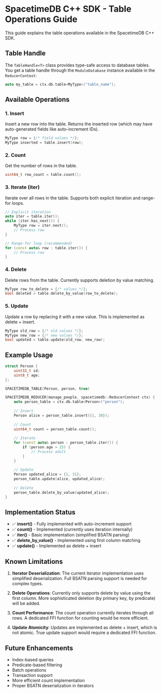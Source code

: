 # SpacetimeDB C++ SDK - Table Operations Guide

This guide explains the table operations available in the SpacetimeDB C++ SDK.

## Table Handle

The `TableHandle<T>` class provides type-safe access to database tables. You get a table handle through the `ModuleDatabase` instance available in the `ReducerContext`:

```cpp
auto my_table = ctx.db.table<MyType>("table_name");
```

## Available Operations

### 1. Insert

Insert a new row into the table. Returns the inserted row (which may have auto-generated fields like auto-increment IDs).

```cpp
MyType row = {/* field values */};
MyType inserted = table.insert(row);
```

### 2. Count

Get the number of rows in the table.

```cpp
uint64_t row_count = table.count();
```

### 3. Iterate (iter)

Iterate over all rows in the table. Supports both explicit iteration and range-for loops.

```cpp
// Explicit iteration
auto iter = table.iter();
while (iter.has_next()) {
    MyType row = iter.next();
    // Process row
}

// Range-for loop (recommended)
for (const auto& row : table.iter()) {
    // Process row
}
```

### 4. Delete

Delete rows from the table. Currently supports deletion by value matching.

```cpp
MyType row_to_delete = {/* values */};
bool deleted = table.delete_by_value(row_to_delete);
```

### 5. Update

Update a row by replacing it with a new value. This is implemented as delete + insert.

```cpp
MyType old_row = {/* old values */};
MyType new_row = {/* new values */};
bool updated = table.update(old_row, new_row);
```

## Example Usage

```cpp
struct Person {
    uint32_t id;
    uint8_t age;
};

SPACETIMEDB_TABLE(Person, person, true)

SPACETIMEDB_REDUCER(manage_people, spacetimedb::ReducerContext ctx) {
    auto person_table = ctx.db.table<Person>("person");
    
    // Insert
    Person alice = person_table.insert({1, 30});
    
    // Count
    uint64_t count = person_table.count();
    
    // Iterate
    for (const auto& person : person_table.iter()) {
        if (person.age > 25) {
            // Process adult
        }
    }
    
    // Update
    Person updated_alice = {1, 31};
    person_table.update(alice, updated_alice);
    
    // Delete
    person_table.delete_by_value(updated_alice);
}
```

## Implementation Status

- ✅ **insert()** - Fully implemented with auto-increment support
- ✅ **count()** - Implemented (currently uses iteration internally)
- ✅ **iter()** - Basic implementation (simplified BSATN parsing)
- ✅ **delete_by_value()** - Implemented using first column matching
- ✅ **update()** - Implemented as delete + insert

## Known Limitations

1. **Iterator Deserialization**: The current iterator implementation uses simplified deserialization. Full BSATN parsing support is needed for complex types.

2. **Delete Operations**: Currently only supports delete by value using the first column. More sophisticated deletion (by primary key, by predicate) will be added.

3. **Count Performance**: The count operation currently iterates through all rows. A dedicated FFI function for counting would be more efficient.

4. **Update Atomicity**: Updates are implemented as delete + insert, which is not atomic. True update support would require a dedicated FFI function.

## Future Enhancements

- Index-based queries
- Predicate-based filtering
- Batch operations
- Transaction support
- More efficient count implementation
- Proper BSATN deserialization in iterators